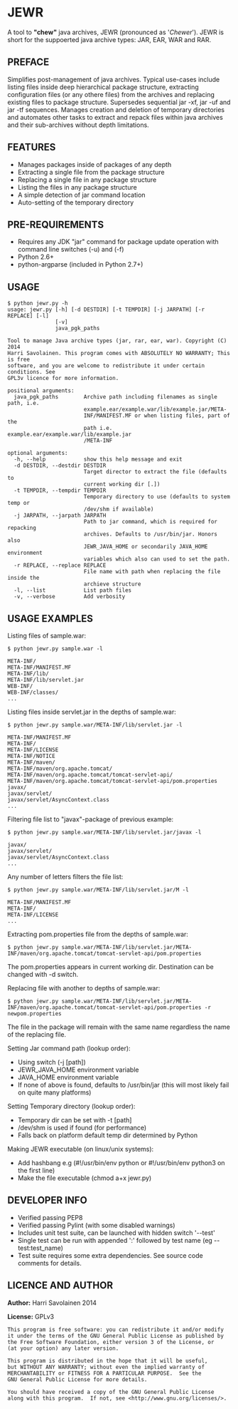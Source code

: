 JEWR
====

A tool to **"chew"** java archives, JEWR (pronounced as '*Chewer*'). JEWR is short for the suppoerted java archive types: JAR, EAR, WAR and RAR.

PREFACE
------
Simplifies post-management of java archives. Typical use-cases include listing files inside deep hierarchical package structure, extracting configuration files (or any othere files) from the archives and replacing existing files to package structure. Supersedes sequential jar -xf, jar -uf and jar -tf sequences. Manages creation and deletion of temporary directories and automates other tasks to extract and repack files within java archives and their sub-archives without depth limitations.

FEATURES
--------
- Manages packages inside of packages of any depth
- Extracting a single file from the package structure
- Replacing a single file in any package structure
- Listing the files in any package structure
- A simple detection of jar command location
- Auto-setting of the temporary directory

PRE-REQUIREMENTS
----------------
- Requires any JDK "jar" command for package update operation with command line switches (-u) and (-f)
- Python 2.6+
- python-argparse (included in Python 2.7+)

USAGE
-----
    $ python jewr.py -h
    usage: jewr.py [-h] [-d DESTDIR] [-t TEMPDIR] [-j JARPATH] [-r REPLACE] [-l]
                   [-v]
                   java_pgk_paths

    Tool to manage Java archive types (jar, rar, ear, war). Copyright (C) 2014
    Harri Savolainen. This program comes with ABSOLUTELY NO WARRANTY; This is free
    software, and you are welcome to redistribute it under certain conditions. See
    GPL3v licence for more information.

    positional arguments:
      java_pgk_paths        Archive path including filenames as single path, i.e.
                            example.ear/example.war/lib/example.jar/META-
                            INF/MANIFEST.MF or when listing files, part of the
                            path i.e. example.ear/example.war/lib/example.jar
                            /META-INF

    optional arguments:
      -h, --help            show this help message and exit
      -d DESTDIR, --destdir DESTDIR
                            Target director to extract the file (defaults to
                            current working dir [.])
      -t TEMPDIR, --tempdir TEMPDIR
                            Temporary directory to use (defaults to system temp or
                            /dev/shm if available)
      -j JARPATH, --jarpath JARPATH
                            Path to jar command, which is required for repacking
                            archives. Defaults to /usr/bin/jar. Honors also
                            JEWR_JAVA_HOME or secondarily JAVA_HOME environment
                            variables which also can used to set the path.
      -r REPLACE, --replace REPLACE
                            File name with path when replacing the file inside the
                            archieve structure
      -l, --list            List path files
      -v, --verbose         Add verbosity

USAGE EXAMPLES
--------------
Listing files of sample.war:

    $ python jewr.py sample.war -l

    META-INF/
    META-INF/MANIFEST.MF
    META-INF/lib/
    META-INF/lib/servlet.jar
    WEB-INF/
    WEB-INF/classes/
    ...

Listing files inside servlet.jar in the depths of sample.war:

    $ python jewr.py sample.war/META-INF/lib/servlet.jar -l

    META-INF/MANIFEST.MF
    META-INF/
    META-INF/LICENSE
    META-INF/NOTICE
    META-INF/maven/
    META-INF/maven/org.apache.tomcat/
    META-INF/maven/org.apache.tomcat/tomcat-servlet-api/
    META-INF/maven/org.apache.tomcat/tomcat-servlet-api/pom.properties
    javax/
    javax/servlet/
    javax/servlet/AsyncContext.class
    ...

Filtering file list to "javax"-package of previous example:

    $ python jewr.py sample.war/META-INF/lib/servlet.jar/javax -l

    javax/
    javax/servlet/
    javax/servlet/AsyncContext.class
    ...

Any number of letters filters the file list:

    $ python jewr.py sample.war/META-INF/lib/servlet.jar/M -l

    META-INF/MANIFEST.MF
    META-INF/
    META-INF/LICENSE
    ...

Extracting pom.properties file from the depths of sample.war:

    $ python jewr.py sample.war/META-INF/lib/servlet.jar/META-INF/maven/org.apache.tomcat/tomcat-servlet-api/pom.properties

The pom.properties appears in current working dir. Destination can be changed with -d  switch.

Replacing file with another to depths of sample.war:

    $ python jewr.py sample.war/META-INF/lib/servlet.jar/META-INF/maven/org.apache.tomcat/tomcat-servlet-api/pom.properties -r newpom.properties

The file in the package will remain with the same name regardless the name of the replacing file.

Setting Jar command path (lookup order):

- Using switch (-j [path])
- JEWR_JAVA_HOME environment variable
- JAVA_HOME environment variable
- If none of above is found, defaults to /usr/bin/jar (this will most likely fail on quite many platforms)

Setting Temporary directory (lookup order):

- Temporary dir can be set with -t [path]
- /dev/shm is used if found (for performance)
- Falls back on platform default temp dir determined by Python

Making JEWR executable (on linux/unix systems):

- Add hashbang e.g (#!/usr/bin/env python or #!/usr/bin/env python3 on the first line)
- Make the file executable (chmod a+x jewr.py)

DEVELOPER INFO
--------------
- Verified passing PEP8
- Verified passing Pylint (with some disabled warnings)
- Includes unit test suite, can be launched with hidden switch '--test'
- Single test can be run with appended ':' followed by test name (eg --test:test_name)
- Test suite requires some extra dependencies. See source code comments for details.

LICENCE AND AUTHOR
------------------
**Author:** Harri Savolainen 2014

**License:** GPLv3

    This program is free software: you can redistribute it and/or modify
    it under the terms of the GNU General Public License as published by
    the Free Software Foundation, either version 3 of the License, or
    (at your option) any later version.
    
    This program is distributed in the hope that it will be useful,
    but WITHOUT ANY WARRANTY; without even the implied warranty of
    MERCHANTABILITY or FITNESS FOR A PARTICULAR PURPOSE.  See the
    GNU General Public License for more details.
    
    You should have received a copy of the GNU General Public License
    along with this program.  If not, see <http://www.gnu.org/licenses/>.




